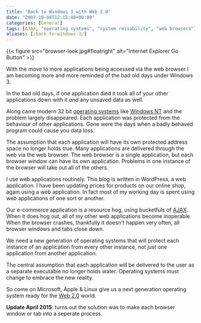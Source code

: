 ```yaml
---
title: "Back to Windows 3 with Web 2.0"
date: "2007-10-04T12:15:48+00:00"
categories: [General]
tags: [AJAX, "operating systems", "system reliability", "web browsers"]
aliases: [/back-to-windows-3/]
---
```


{{< figure src="browser-look.jpg#floatright" alt="Internet Explorer Go Button" >}}

With the move to more applications being accessed via the web browser I am becoming more and more reminded of the bad old days under Windows 3.

In the bad old days, if one application died it took all of your other applications down with it *and* any unsaved data as well.

Along came modern 32 bit [operating systems](https://en.wikipedia.org/wiki/Operating_system) like [Windows NT](https://en.wikipedia.org/wiki/Windows_nt) and the problem largely disappeared. Each application was protected from the behaviour of other applications. Gone were the days when a badly behaved program could cause you data loss.

The assumption that each application will have its own protected address space no longer holds true. Many applications are delivered through the web via the web browser. The web browser is a single application, but each browser window can have its own application. Problems in one instance of the browser will take out all of the others.

I use web applications routinely. This blog is written in WordPress, a web application. I have been updating prices for products on our online shop, again using a web application. In fact most of my working day is spent using web applications of one sort or another.

Our e-commerce application is a resource hog, using bucketfuls of [AJAX](https://en.wikipedia.org/wiki/Ajax_(programming)). When it does hog out, all of my other web applications become inoperable. When the browser crashes, thankfully it doesn't happen very often, all browser windows and tabs close down.

We need a new generation of operating systems that will protect each instance of an application from every other instance, not just one application from another application.

The central assumption that each application will be delivered to the user as a separate executable no longer holds water. Operating systems must change to embrace the new reality.

So come on Microsoft, Apple &amp; Linux give us a next generation operating system ready for the [Web 2.0](https://en.wikipedia.org/wiki/Web_2) world.

**Update April 2015**: turns out the solution was to make each browser window or tab into a seperate process.
